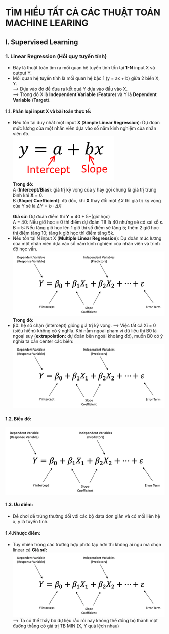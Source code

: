 # TÌM HIỂU TẤT CẢ CÁC THUẬT TOÁN MACHINE LEARING
## I.	Supervised Learning
### 1.	Linear Regression (Hồi quy tuyến tính)
-	Đây là thuật toán tìm ra mối quan hệ tuyến tính tồn tại **1-N** input X và output Y.
-	Mối quan hệ tuyến tính là mối quan hệ bậc 1 (y = ax + b) giữa 2 biến X, Y.  </br>
⟶ Dựa vào đó để đưa ra kết quả Y dựa vào đầu vào X. </br>
⟶ Trong đó X là **Independent Variable** (**Feature**) và Y là **Dependent Variable** (**Target**). </br>
#### 1.1. Phân loại input X và bài toán thực tế:
-	Nếu tồn tại duy nhất một input **X** (**Simple Linear Regression**): Dự đoán mức lương của một nhân viên dựa vào số năm kinh nghiệm của nhân viên đó. </br> 
![alt text](https://github.com/aquattda/LTT_Sklearn_ML/blob/main/images/Simple_Linear.png) </br> 
**Trong đó:** </br>
A (**Intercept/Bias**): giá trị kỳ vọng của y hay gọi chung là giá trị trung bình khi **X** = 0. </br>
B (**Slope/ Coefficient**): độ dốc, khi **X** thay đổi một $\Delta X$ thì giá trị kỳ vọng của Y sẽ là $\Delta Y = b \cdot \Delta X$ </br> </br>
**Giả sử:** Dự đoán điểm thi **Y** = 40 + 5*(giờ học) </br>
A = 40: Nếu giờ học = 0 thì điểm dự đoán TB là 40 nhưng sẽ có sai số $\varepsilon$.</br>
B = 5: Nếu tăng giờ học lên 1 giờ thì số điểm sẽ tăng 5; thêm 2 giờ học thì điểm tăng 10; tăng k giờ  học thì điểm tăng 5k. </br>
-	Nếu tồn tại N input X (**Multiple Linear Regression**): Dự đoán mức lương của một nhân viên dựa vào số năm kinh nghiệm của nhân viên và trình độ học vấn. </br>
![alt text](https://github.com/aquattda/LTT_Sklearn_ML/blob/main/images/Multiple_Linear.png) </br>
**Trong đó:** </br>
-	β0: hệ số chặn (intercept) giống giá trị kỳ vọng.
⟶ Việc tất cả Xi = 0 (siêu hiếm) không có ý nghĩa. Khi nằm ngoài phạm vi dữ liệu thì B0 là ngoại suy (**extrapolation:** dự đoán bên ngoài khoảng đó), muốn B0 có ý nghĩa ta cần center các biến: </br>
![alt text](https://github.com/aquattda/LTT_Sklearn_ML/blob/main/images/Multiple_Linear.png) </br>
#### 1.2. Biểu đồ: </br>
![alt text](https://github.com/aquattda/LTT_Sklearn_ML/blob/main/images/Multiple_Linear.png) </br>
#### 1.3. Ưu điểm: </br>
-	Dễ chơi dễ trúng thưởng đối với các bộ data đơn giản và có mối liên hệ x, y là tuyến tính. </br>
#### 1.4.Nhược điểm:  </br>
- Tuy nhiên trong các trường hợp phức tạp hơn thì không ai ngu mà chọn linear cả
**Giả sử:**  </br>
![alt text](https://github.com/aquattda/LTT_Sklearn_ML/blob/main/images/Multiple_Linear.png) </br>
⟶ Ta có thể thấy bộ dự liệu rắc rối này không thể đồng bộ thành một đường thẳng có giá trị TB MIN (X, Y quá lệch nhau)
